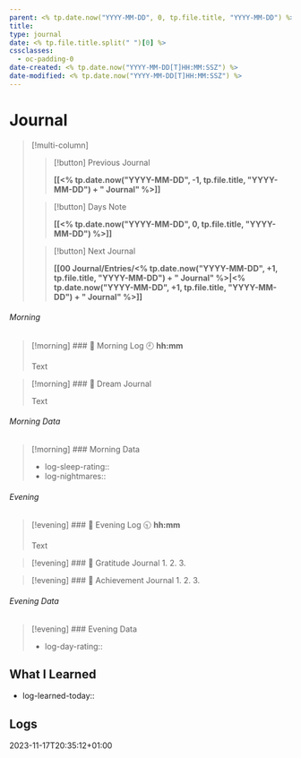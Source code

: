 ```yaml
---
parent: <% tp.date.now("YYYY-MM-DD", 0, tp.file.title, "YYYY-MM-DD") %>
title: 
type: journal
date: <% tp.file.title.split(" ")[0] %>
cssclasses:
  - oc-padding-0
date-created: <% tp.date.now("YYYY-MM-DD[T]HH:MM:SSZ") %>
date-modified: <% tp.date.now("YYYY-MM-DD[T]HH:MM:SSZ") %>
---
```


# Journal

> [!multi-column]
>
> > [!button]
> > Previous Journal
> >
> > **[[<% tp.date.now("YYYY-MM-DD", -1, tp.file.title, "YYYY-MM-DD") + " Journal" %>]]**
>
> > [!button]
> > Days Note
> >
> > **[[<% tp.date.now("YYYY-MM-DD", 0, tp.file.title, "YYYY-MM-DD") %>]]**
>
> > [!button]
> > Next Journal
> >
> > **[[00 Journal/Entries/<% tp.date.now("YYYY-MM-DD", +1, tp.file.title, "YYYY-MM-DD") + " Journal" %>|<% tp.date.now("YYYY-MM-DD", +1, tp.file.title, "YYYY-MM-DD") + " Journal" %>]]**

###### Morning

> [!morning] ### 🌅 Morning Log
> 🕘 **hh:mm**
>
> Text

> [!morning] ### 💭 Dream Journal
>
> Text

###### Morning Data

> [!morning] ### Morning Data
> - log-sleep-rating::
> - log-nightmares::

###### Evening

> [!evening] ### 🌇 Evening Log
> 🕤 **hh:mm**
>
> Text

> [!evening] ### 🙏 Gratitude Journal
> 1.
> 2.
> 3.

> [!evening] ### 👑 Achievement Journal
> 1.
> 2.
> 3.

###### Evening Data

> [!evening] ### Evening Data
> - log-day-rating::

## What I Learned

- log-learned-today::

## Logs
2023-11-17T20:35:12+01:00